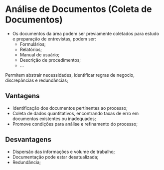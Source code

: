 # Análise de Documentos (Coleta de Documentos)

- Os documentos da área podem ser previamente coletados para estudo e preparação de entrevistas, podem ser:
    - Formulários;
    - Relatórios;
    - Manual de usuário;
    - Descrição de procedimentos;
    - ...

Permitem abstrair necessidades, identificar regras de negocio, discrepâncias e redundâncias;

## Vantagens

- Identificação dos documentos pertinentes ao processo;
- Coleta de dados quantitativos, encontrando taxas de erro em documentos existentes ou inadequados;
- Promove condições para análise e refinamento do processo;

## Desvantagens

- Dispersão das informações e volume de trabalho;
- Documentação pode estar desatualizada;
- Redundância;

